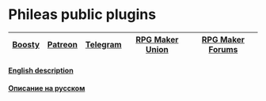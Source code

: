 # Phileas public plugins

| [Boosty](https://boosty.to/phileas) | [Patreon](https://www.patreon.com/treeverse_games) | [Telegram](https://t.me/treeverse_games) | [RPG Maker Union](https://rpgmakerunion.ru/id/phileas) | [RPG Maker Forums](https://forums.rpgmakerweb.com/index.php?members/phileas.176075/) |
| --- | --- | --- | --- | --- |

#### [English description](https://github.com/Oleg-Olegovich/phileas-public-plugins/blob/master/docs/end.md)

#### [Описание на русском](https://github.com/Oleg-Olegovich/phileas-public-plugins/blob/master/docs/rus.md)

